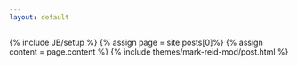 ```yaml
---
layout: default
---
```

{% include JB/setup %}
{% assign page = site.posts[0]%}
{% assign content = page.content %}
{% include themes/mark-reid-mod/post.html %}